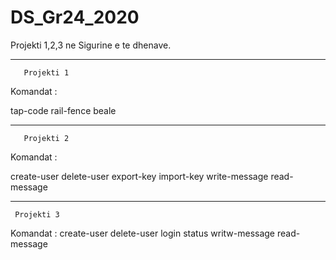 # DS_Gr24_2020

Projekti 1,2,3 ne Sigurine e te dhenave.

****************************************************************************************************

       Projekti 1
                                     

Komandat :

tap-code
rail-fence
beale


****************************************************************************************************

       Projekti 2
                                     

Komandat :

create-user
delete-user
export-key
import-key
write-message
read-message


*****************************************************************************************************

     Projekti 3
 
 
Komandat : 
create-user
delete-user
login
status
writw-message
read-message


